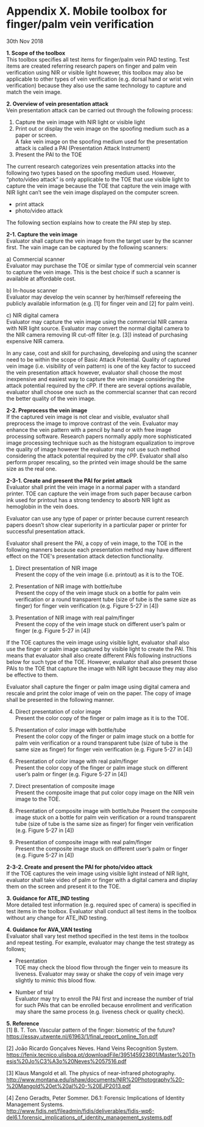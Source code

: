 # Appendix X. Mobile toolbox for finger/palm vein verification
30th Nov 2018

**1. Scope of the toolbox**  
This toolbox specifies all test items for finger/palm vein PAD testing. 
Test items are created referring research papers on finger and palm vein 
verification using NIR or visible light however, this toolbox may also be 
applicable to other types of vein verification (e.g. dorsal hand or wrist 
vein verification) because they also use the same technology to capture 
and match the vein image.

**2. Overview of vein presentation attack**  
Vein presentation attack can be carried out through the following process:
1)	Capture the vein image with NIR light or visible light
2)	Print out or display the vein image on the spoofing medium such as a paper
or screen.  
A fake vein image on the spoofing medium used for the presentation attack is 
called a PAI (Presentation Attack Instrument)
3)	Present the PAI to the TOE

The current research categorizes vein presentation attacks into the following 
two types based on the spoofing medium used. However, “photo/video attack” is 
only applicable to the TOE that use visible light to capture the vein image 
because the TOE that capture the vein image with NIR light can’t see the vein 
image displayed on the computer screen.

-	print attack
-	photo/video attack

The following section explains how to create the PAI step by step.

**2-1. Capture the vein image**  
Evaluator shall capture the vein image from the target user by the scanner 
first. The vain image can be captured by the following scanners:

a)	Commercial scanner  
Evaluator may purchase the TOE or similar type of commercial vein scanner to 
capture the vein image. This is the best choice if such a scanner is available 
at affordable cost.   

b)	In-house scanner  
Evaluator may develop the vein scanner by her/himself refereeing the publicly 
available information (e.g. [1] for finger vein and [2] for palm vein). 

c)	NIR digital camera  
Evaluator may capture the vein image using the commercial NIR camera with 
NIR light source. Evaluator may convert the normal digital camera to the 
NIR camera removing IR cut-off filter (e.g. [3]) instead of purchasing 
expensive NIR camera.

In any case, cost and skill for purchasing, developing and using the scanner 
need to be within the scope of Basic Attack Potential. Quality of captured 
vein image (i.e. visibility of vein pattern) is one of the key factor to 
succeed the vein presentation attack however, evaluator shall choose the 
most inexpensive and easiest way to capture the vein image considering 
the attack potential required by the cPP. If there are several options 
available, evaluator shall choose one such as the commercial scanner that 
can record the better quality of the vein image.

**2-2. Preprocess the vein image**    
If the captured vein image is not clear and visible, evaluator shall 
preprocess the image to improve contrast of the vein. Evaluator may enhance 
the vein pattern with a pencil by hand or with free image processing software. 
Research papers normally apply more sophisticated image processing technique 
such as the histogram equalization to improve the quality of image however 
the evaluator may not use such method considering the attack potential required 
by the cPP. Evaluator shall also perform proper rescaling, so the printed vein 
image should be the same size as the real one.

**2-3-1. Create and present the PAI for print attack**  
Evaluator shall print the vein image in a normal paper with a standard printer. 
TOE can capture the vein image from such paper because carbon ink used for 
printout has a strong tendency to absorb NIR light as hemoglobin in the vein does.

Evaluator can use any type of paper or printer because current research papers 
doesn’t show clear superiority in a particular paper or printer for successful 
presentation attack.

Evaluator shall present the PAI, a copy of vein image, to the TOE in the following 
manners because each presentation method may have different effect on the TOE's
presentation attack detection functionality.

1)	Direct presentation of NIR image  
Present the copy of the vein image (i.e. printout) as it is to the TOE.

2)	Presentation of NIR image with bottle/tube  
Present the copy of the vein image stuck on a bottle for palm vein verification 
or a round transparent tube (size of tube is the same size as finger) for finger 
vein verification (e.g. Figure 5-27 in [4])

3)	Presentation of NIR image with real palm/finger  
Present the copy of the vein image stuck on different user’s palm or finger 
(e.g. Figure 5-27 in [4])    

If the TOE captures the vein image using visible light, evaluator shall also use 
the finger or palm image captured by visible light to create the PAI. This means 
that evaluator shall also create different PAIs following instructions below for 
such type of the TOE. However, evaluator shall also present those PAIs to the TOE 
that capture the image with NIR light because they may also be effective to them.

Evaluator shall capture the finger or palm image using digital camera and rescale 
and print the color image of vein on the paper. The copy of image shall be presented 
in the following manner. 


4)	Direct presentation of color image  
Present the color copy of the finger or palm image as it is to the TOE.

5)	Presentation of color image with bottle/tube  
Present the color copy of the finger or palm image stuck on a bottle for palm vein 
verification or a round transparent tube (size of tube is the same size as finger) 
for finger vein verification (e.g. Figure 5-27 in [4])

6)	Presentation of color image with real palm/finger  
Present the color copy of the finger or palm image stuck on different user’s palm 
or finger (e.g. Figure 5-27 in [4])

7)	Direct presentation of composite image  
Present the composite image that put color copy image on the NIR vein image to the TOE.

8)	Presentation of composite image with bottle/tube
Present the composite image stuck on a bottle for palm vein verification or a round 
transparent tube (size of tube is the same size as finger) for finger vein verification 
(e.g. Figure 5-27 in [4]) 

9)	Presentation of composite image with real palm/finger  
Present the composite image stuck on different user’s palm or finger (e.g. Figure 5-27 in [4])  

**2-3-2. Create and present the PAI for photo/video attack**  
If the TOE captures the vein image using visible light instead of NIR light, evaluator shall 
take video of palm or finger with a digital camera and display them on the screen and present 
it to the TOE. 

**3. Guidance for ATE_IND testing**  
More detailed test information (e.g. required spec of camera) is specified in test items in the 
toolbox. Evaluator shall conduct all test items in the toolbox without any change for ATE_IND testing.

**4. Guidance for AVA_VAN testing**  
Evaluator shall vary test method specified in the test items in the toolbox and repeat testing. 
For example, evaluator may change the test strategy as follows;

-	Presentation  
TOE may check the blood flow through the finger vein to measure its liveness. Evaluator may sway 
or shake the copy of vein image very slightly to mimic this blood flow.

-	Number of trial  
Evaluator may try to enroll the PAI first and increase the number of trial for such PAIs that can 
be enrolled because enrollment and verification may share the same process (e.g. liveness check or 
quality check).

**5. Reference**  
[1] B. T. Ton. Vascular pattern of the finger: biometric of the future?  
https://essay.utwente.nl/61963/1/final_report_online_Ton.pdf  

[2] João Ricardo Gonçalves Neves. Hand Veins Recognition System.  
https://fenix.tecnico.ulisboa.pt/downloadFile/395145923801/Master%20Thesis%20Jo%C3%A3o%20Neves%2057516.pdf

[3] Klaus Mangold et all. The physics of near-infrared photography.  
http://www.montana.edu/jshaw/documents/NIR%20Photography%20-%20Mangold%20et%20al%20-%20EJP2013.pdf

[4] Zeno Geradts, Peter Sommer. D6.1: Forensic Implications of Identity Management Systems.  
http://www.fidis.net/fileadmin/fidis/deliverables/fidis-wp6-del6.1.forensic_implications_of_identity_management_systems.pdf
